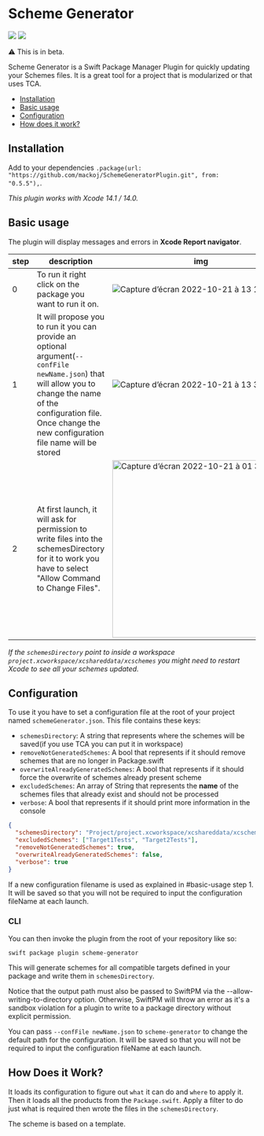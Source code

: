 # Scheme Generator

[![](https://img.shields.io/endpoint?url=https%3A%2F%2Fswiftpackageindex.com%2Fapi%2Fpackages%2Fmackoj%2FSchemeGeneratorPlugin%2Fbadge%3Ftype%3Dswift-versions)](https://swiftpackageindex.com/mackoj/SchemeGeneratorPlugin)
[![](https://img.shields.io/endpoint?url=https%3A%2F%2Fswiftpackageindex.com%2Fapi%2Fpackages%2Fmackoj%2FSchemeGeneratorPlugin%2Fbadge%3Ftype%3Dplatforms)](https://swiftpackageindex.com/mackoj/SchemeGeneratorPlugin)

⚠️ This is in beta.

Scheme Generator is a Swift Package Manager Plugin for quickly updating your Schemes files. It is a great tool for a project that is modularized or that uses TCA.

* [Installation](#installation)
* [Basic usage](#basic-usage)
* [Configuration](#configuration)
* [How does it work?](#how-does-it-work)

## Installation

Add to your dependencies `.package(url: "https://github.com/mackoj/SchemeGeneratorPlugin.git", from: "0.5.5"),`.

_This plugin works with Xcode 14.1 / 14.0._

## Basic usage

The plugin will display messages and errors in **Xcode Report navigator**. 

| step | description | img |
| --- | --- | --- |
| 0 | To run it right click on the package you want to run it on. | ![Capture d’écran 2022-10-21 à 13 16 35](https://user-images.githubusercontent.com/661647/197189715-d810a52d-ce88-4371-9c9d-09d6d41fe883.png) |
| 1 | It will propose you to run it you can provide an optional argument(`--confFile newName.json`) that will allow you to change the name of the configuration file. Once change the new configuration file name will be stored |  ![Capture d’écran 2022-10-21 à 13 38 29](https://user-images.githubusercontent.com/661647/197189807-327b51b5-5f5b-4162-a433-a4c3215e67ec.png) |
| 2 | At first launch, it will ask for permission to write files into the schemesDirectory for it to work you have to select "Allow Command to Change Files". | <img width="361" alt="Capture d’écran 2022-10-21 à 01 35 07" src="https://user-images.githubusercontent.com/661647/200274173-e3e1e1f7-9d93-4a5e-ac4e-062e6cbc5200.png"> |

_If the `schemesDirectory` point to inside a workspace `project.xcworkspace/xcshareddata/xcschemes` you might need to restart Xcode to see all your schemes updated._

## Configuration

To use it you have to set a configuration file at the root of your project named `schemeGenerator.json`.
This file contains these keys:
- `schemesDirectory`: A string that represents where the schemes will be saved(if you use TCA you can put it in workspace)
- `removeNotGeneratedSchemes`: A bool that represents if it should remove schemes that are no longer in Package.swift
- `overwriteAlreadyGeneratedSchemes`: A bool that represents if it should force the overwrite of schemes already present scheme
- `excludedSchemes`: An array of String that represents the **name** of the schemes files that already exist and should not be processed 
- `verbose`: A bool that represents if it should print more information in the console

```json
{
  "schemesDirectory": "Project/project.xcworkspace/xcshareddata/xcschemes",
  "excludedSchemes": ["Target1Tests", "Target2Tests"],
  "removeNotGeneratedSchemes": true,
  "overwriteAlreadyGeneratedSchemes": false,
  "verbose": true
}
```

If a new configuration filename is used as explained in #basic-usage step 1. It will be saved so that you will not be required to input the configuration fileName at each launch. 

### CLI

You can then invoke the plugin from the root of your repository like so:

`swift package plugin scheme-generator`

This will generate schemes for all compatible targets defined in your package and write them in `schemesDirectory`.

Notice that the output path must also be passed to SwiftPM via the --allow-writing-to-directory option. Otherwise, SwiftPM will throw an error as it's a sandbox violation for a plugin to write to a package directory without explicit permission.

You can pass `--confFile newName.json` to `scheme-generator` to change the default path for the configuration. It will be saved so that you will not be required to input the configuration fileName at each launch.

## How Does it Work?

It loads its configuration to figure out `what` it can do and `where` to apply it. Then it loads all the products from the `Package.swift`. Apply a filter to do just what is required then wrote the files in the `schemesDirectory`.

The scheme is based on a template.
